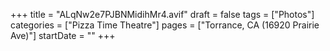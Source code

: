 +++
title = "ALqNw2e7PJBNMidihMr4.avif"
draft = false
tags = ["Photos"]
categories = ["Pizza Time Theatre"]
pages = ["Torrance, CA (16920 Prairie Ave)"]
startDate = ""
+++
